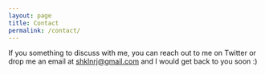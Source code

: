 ```yaml
---
layout: page
title: Contact
permalink: /contact/
---
```


If you something to discuss with me, you can reach out to me on Twitter or drop me an email at shklnrj@gmail.com
and I would get back to you soon :) 
